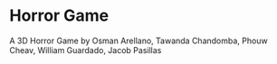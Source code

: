 # Horror Game
 A 3D Horror Game by Osman Arellano, Tawanda Chandomba, Phouw Cheav, William Guardado, Jacob Pasillas
